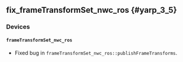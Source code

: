 fix_frameTransformSet_nwc_ros {#yarp_3_5}
-------------------

### Devices

#### `frameTransformSet_nwc_ros`

* Fixed bug in `frameTransformSet_nwc_ros::publishFrameTransforms`.
